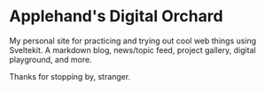 # Applehand's Digital Orchard
My personal site for practicing and trying out cool web things using Sveltekit. A markdown blog, news/topic feed, project gallery, digital playground, and more.

Thanks for stopping by, stranger.